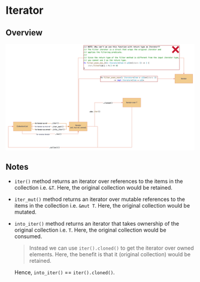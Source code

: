 # Iterator

## Overview

![](../../img/iterator_arch.png)

## Notes

- `iter()` method returns an iterator over references to the items in the collection i.e. `&T`. Here, the original collection would be retained.
- `iter_mut()` method returns an iterator over mutable references to the items in the collection i.e. `&mut T`. Here, the original collection would be mutated.
- `into_iter()` method returns an iterator that takes ownership of the original collection i.e. `T`. Here, the original collection would be consumed.

  > Instead we can use `iter().cloned()` to get the iterator over owned elements. Here, the benefit is that it (original collection) would be retained.

  Hence, `into_iter()` == `iter().cloned()`.

